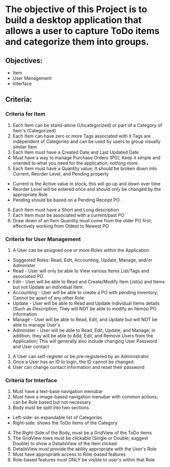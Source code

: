 # The objective of this Project is to build a desktop application that allows a user to capture ToDo items and categorize them into groups.

## Objectives: 
* Item
* User Management
* Interface

## Criteria: 
### Criteria for Item
 1) Each Item can be stand-alone (Uncategorized) or part of a Category of Item's (Categorized)
 2) Each Item can have zero or more Tags associated with it Tags are independent of Categories and can be used by users to group visually similar Item 
 3) Each Item  must have a Created Date and Last Updated Date
 4) Must have a way to manage Purchase Orders (PO); Keep it simple and oriented to what you need for the application, nothing more.
 5) Each Item must have a Quantity value; It should be broken down into Current, Reorder Level, and Pending property
* Current is the Active value in stock; this will go up and down over time
* Reorder Level will be entered once and should only be changed by the appropriate Role
* Pending should be based on a Pending Receipt PO .
 6) Each Item must have a Short and Long description
 7) Each Item must be associated with a current/past PO
 8) Draw down of an Item Quantity must come from the older PO first; effectively working from Oldest to Newest PO
 
### Criteria for User Management
1) A User can be assigned one or more Roles within the Application 
 * Suggested Roles: Read, Edit, Accounting, Update, Manage, and/or Administer 
 * Read - User will only be able to View various Items List/Tags and associated PO
 * Edit - User will be able to Read and Create/Modify Item List(s) and Items but not Update an individual Item
 * Accounting - User will be able to create a PO with pending Inventory; Cannot be apart of any other Role
 * Update - User will be able to Read and Update individual Items details (Such as Description; They will NOT be able to modify an Item(s) PO information
 * Manage - User will be able to Read, Edit, and Update but will NOT be able to manage User's
 * Administer - User will be able to Read, Edit, Update, and Manage; in addition, they will be able to Add, Edit, and Remove Users from the Application; This will generally also include changing User Password and User contact
2) A User can self-register or be pre-registered by an Administrator
3) Once a User has an ID to login, the ID cannot be changed
4) User can change contact information and reset their password

### Criteria for Interface
1) Must have a text-base navigation menubar
2) Must have a image-based navigation menubar with common actions; can be Role based but not necessary
3) Body must be split into two sections
* Left-side: an expandable list of Categories
* Right-side: shows the ToDo items of the Category 
4) The Right-Side of the Body, must be a GridView of the ToDo items
5) The GridView rows must be clickable (Single or Double; suggest Double) to show a DetailsView of the Item clicked
6) DetailsView must provide the ability appropriate with the User's Role
7) Must have appropriate access to Role-based features
8) Role-based features must ONLY be visible to user's within that Role
